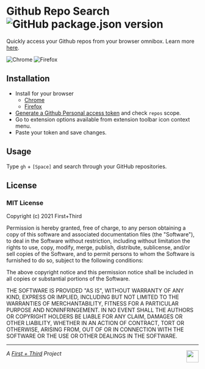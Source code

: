 # Github Repo Search ![GitHub package.json version](https://img.shields.io/github/package-json/v/firstandthird/github-repo-search?style=for-the-badge)

Quickly access your Github repos from your browser omnibox. Learn more [here](https://firstandthird.com/opensource/github-repo-search).

![Chrome](https://storage.googleapis.com/chrome-gcs-uploader.appspot.com/image/WlD8wC6g8khYWPJUsQceQkhXSlv1/UV4C4ybeBTsZt43U4xis.png) ![Firefox](https://ffp4g1ylyit3jdyti1hqcvtb-wpengine.netdna-ssl.com/addons/files/2015/11/get-the-addon.png)

## Installation

- Install for your browser
    - [Chrome](https://chrome.google.com/webstore/detail/golckflcfoedoekcaflnnnilelogogpm)
    - [Firefox](https://addons.mozilla.org/en-US/firefox/addon/github-repo-search/)
- [Generate a Github Personal access token](https://github.com/settings/tokens/new?description=Github%20Repo%20Search&scopes=repo) and check `repos` scope.
- Go to extension options available from extension toolbar icon context menu.
- Paste your token and save changes.

## Usage

Type `gh` + `[Space]` and search through your GitHub repositories.

## License

### MIT License

Copyright (c) 2021 First+Third

Permission is hereby granted, free of charge, to any person obtaining a copy
of this software and associated documentation files (the "Software"), to deal
in the Software without restriction, including without limitation the rights
to use, copy, modify, merge, publish, distribute, sublicense, and/or sell
copies of the Software, and to permit persons to whom the Software is
furnished to do so, subject to the following conditions:

The above copyright notice and this permission notice shall be included in all
copies or substantial portions of the Software.

THE SOFTWARE IS PROVIDED "AS IS", WITHOUT WARRANTY OF ANY KIND, EXPRESS OR
IMPLIED, INCLUDING BUT NOT LIMITED TO THE WARRANTIES OF MERCHANTABILITY,
FITNESS FOR A PARTICULAR PURPOSE AND NONINFRINGEMENT. IN NO EVENT SHALL THE
AUTHORS OR COPYRIGHT HOLDERS BE LIABLE FOR ANY CLAIM, DAMAGES OR OTHER
LIABILITY, WHETHER IN AN ACTION OF CONTRACT, TORT OR OTHERWISE, ARISING FROM,
OUT OF OR IN CONNECTION WITH THE SOFTWARE OR THE USE OR OTHER DEALINGS IN THE
SOFTWARE.

---

<a href="https://firstandthird.com"><img src="https://firstandthird.com/wp-content/themes/first-third/media/safari-pinned-tab.svg" height="32" width="32" align="right"></a>

_A [First + Third](https://firstandthird.com) Project_

